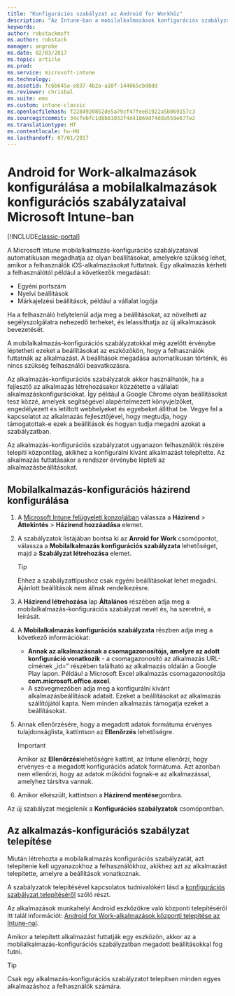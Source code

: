 ```yaml
---
title: "Konfigurációs szabályzat az Android for Workhöz"
description: "Az Intune-ban a mobilalkalmazások konfigurációs szabályzataival adhatja meg az olyan beállításokat, amelyekre szükség lehet, amikor a felhasználók Android for Work-alkalmazásokat futtatnak."
keywords: 
author: robstackmsft
ms.author: robstack
manager: angrobe
ms.date: 02/03/2017
ms.topic: article
ms.prod: 
ms.service: microsoft-intune
ms.technology: 
ms.assetid: fc6b645a-e837-4b2a-a10f-144065cbd8dd
ms.reviewer: chrisbal
ms.suite: ems
ms.custom: intune-classic
ms.openlocfilehash: f2284920852de5a79cf47fee81922a5b069157c3
ms.sourcegitcommit: 34cfebfc1d8b81032f4d41869d74dda559e677e2
ms.translationtype: HT
ms.contentlocale: hu-HU
ms.lasthandoff: 07/01/2017
---
```

# <a name="configure-android-for-work-apps-with-mobile-app-configuration-policies-in-microsoft-intune"></a>Android for Work-alkalmazások konfigurálása a mobilalkalmazások konfigurációs szabályzataival Microsoft Intune-ban

[!INCLUDE[classic-portal](../includes/classic-portal.md)]

A Microsoft Intune mobilalkalmazás-konfigurációs szabályzataival automatikusan megadhatja az olyan beállításokat, amelyekre szükség lehet, amikor a felhasználók iOS-alkalmazásokat futtatnak. Egy alkalmazás kérheti a felhasználótól például a következők megadását:

-   Egyéni portszám
-   Nyelvi beállítások
-   Márkajelzési beállítások, például a vállalat logója

Ha a felhasználó helytelenül adja meg a beállításokat, az növelheti az segélyszolgálatra nehezedő terheket, és lelassíthatja az új alkalmazások bevezetését.

A mobilalkalmazás-konfigurációs szabályzatokkal még azelőtt érvénybe léptetheti ezeket a beállításokat az eszközökön, hogy a felhasználók futtatnák az alkalmazást. A beállítások megadása automatikusan történik, és nincs szükség felhasználói beavatkozásra.

Az alkalmazás-konfigurációs szabályzatok akkor használhatók, ha a fejlesztő az alkalmazás létrehozásakor közzétette a vállalati alkalmazáskonfigurációkat. Így például a Google Chrome olyan beállításokat tesz közzé, amelyek segítségével alapértelmezett könyvjelzőket, engedélyezett és letiltott webhelyeket és egyebeket állíthat be. Vegye fel a kapcsolatot az alkalmazás fejlesztőjével, hogy megtudja, hogy támogatottak-e ezek a beállítások és hogyan tudja megadni azokat a szabályzatban.

Az alkalmazás-konfigurációs szabályzatot ugyanazon felhasználók részére telepíti központilag, akikhez a konfigurálni kívánt alkalmazást telepítette. Az alkalmazás futtatásakor a rendszer érvénybe lépteti az alkalmazásbeállításokat.

## <a name="configure-a-mobile-app-configuration-policy"></a>Mobilalkalmazás-konfigurációs házirend konfigurálása

1.  A [Microsoft Intune felügyeleti konzoljában](https://manage.microsoft.com) válassza a **Házirend** &gt; **Áttekintés** &gt; **Házirend hozzáadása** elemet.

2.  A szabályzatok listájában bontsa ki az **Anroid for Work** csomópontot, válassza a **Mobilalkalmazás konfigurációs szabályzata** lehetőséget, majd a **Szabályzat létrehozása** elemet.

    > [!TIP]
    > Ehhez a szabályzattípushoz csak egyéni beállításokat lehet megadni. Ajánlott beállítások nem állnak rendelkezésre.

3.  A **Házirend létrehozása** lap **Általános** részében adja meg a mobilalkalmazás-konfigurációs szabályzat nevét és, ha szeretné, a leírását.

4. A **Mobilalkalmazás konfigurációs szabályzata** részben adja meg a következő információkat:
    - **Annak az alkalmazásnak a csomagazonosítója, amelyre az adott konfiguráció vonatkozik** - a csomagazonosító az alkalmazás URL-címének „id=” részében található az alkalmazás oldalán a Google Play lapon. Például a Microsoft Excel alkalmazás csomagazonosítója **com.microsoft.office.excel**.
    - A szövegmezőben adja meg a konfigurálni kívánt alkalmazásbeállítások adatait. Ezeket a beállításokat az alkalmazás szállítójától kapta. Nem minden alkalmazás támogatja ezeket a beállításokat.
5.  Annak ellenőrzésére, hogy a megadott adatok formátuma érvényes tulajdonságlista, kattintson az **Ellenőrzés** lehetőségre.

    > [!IMPORTANT]
    > Amikor az **Ellenőrzés**lehetőségre kattint, az Intune ellenőrzi, hogy érvényes-e a megadott konfigurációs adatok formátuma. Azt azonban nem ellenőrzi, hogy az adatok működni fognak-e az alkalmazással, amelyhez társítva vannak.

6.  Amikor elkészült, kattintson a **Házirend mentése**gombra.

Az új szabályzat megjelenik a **Konfigurációs szabályzatok** csomópontban.


## <a name="deploy-the-app-configuration-policy"></a>Az alkalmazás-konfigurációs szabályzat telepítése
Miután létrehozta a mobilalkalmazás konfigurációs szabályzatát, azt telepítenie kell ugyanazokhoz a felhasználókhoz, akikhez azt az alkalmazást telepítette, amelyre a beállítások vonatkoznak.

A szabályzatok telepítésével kapcsolatos tudnivalókért lásd a [konfigurációs szabályzat telepítéséről](/intune-classic/deploy-use/manage-settings-and-features-on-your-devices-with-microsoft-intune-policies#deploy-a-configuration-policy) szóló részt.

Az alkalmazások munkahelyi Android eszközökre való központi telepítéséről itt talál információt: [Android for Work-alkalmazások központi telepítése az Intune-nal](android-for-work-apps.md).

Amikor a telepített alkalmazást futtatják egy eszközön, akkor az a mobilalkalmazás-konfigurációs szabályzatban megadott beállításokkal fog futni.

> [!TIP]
> Csak egy alkalmazás-konfigurációs szabályzatot telepítsen minden egyes alkalmazáshoz a felhasználók számára.
